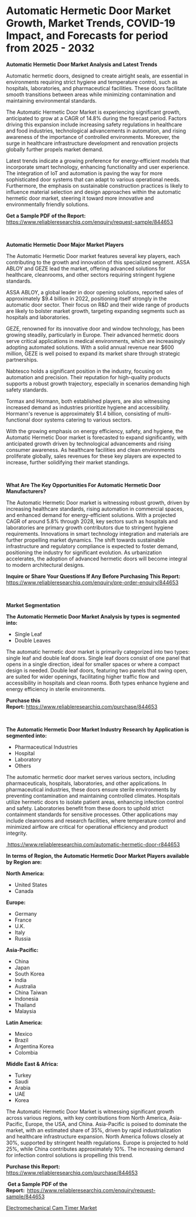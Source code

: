 <p><h1>Automatic Hermetic Door Market Growth, Market Trends, COVID-19 Impact, and Forecasts for period from 2025 - 2032</h1></p><p><strong>Automatic Hermetic Door Market Analysis and Latest Trends</strong></p>
<p><p>Automatic hermetic doors, designed to create airtight seals, are essential in environments requiring strict hygiene and temperature control, such as hospitals, laboratories, and pharmaceutical facilities. These doors facilitate smooth transitions between areas while minimizing contamination and maintaining environmental standards. </p><p>The Automatic Hermetic Door Market is experiencing significant growth, anticipated to grow at a CAGR of 14.8% during the forecast period. Factors driving this expansion include increasing safety regulations in healthcare and food industries, technological advancements in automation, and rising awareness of the importance of controlled environments. Moreover, the surge in healthcare infrastructure development and renovation projects globally further propels market demand. </p><p>Latest trends indicate a growing preference for energy-efficient models that incorporate smart technology, enhancing functionality and user experience. The integration of IoT and automation is paving the way for more sophisticated door systems that can adapt to various operational needs. Furthermore, the emphasis on sustainable construction practices is likely to influence material selection and design approaches within the automatic hermetic door market, steering it toward more innovative and environmentally friendly solutions.</p></p>
<p><strong>Get a Sample PDF of the Report:&nbsp;</strong> <a href="https://www.reliableresearchiq.com/enquiry/request-sample/844653?utm_campaign=2458&utm_medium=2&utm_source=Github&utm_content=ia&utm_term=10042025&utm_id=automatic-hermetic-door">https://www.reliableresearchiq.com/enquiry/request-sample/844653</a></p>
<p>&nbsp;</p>
<p><strong>Automatic Hermetic Door Major Market Players</strong></p>
<p><p>The Automatic Hermetic Door market features several key players, each contributing to the growth and innovation of this specialized segment. ASSA ABLOY and GEZE lead the market, offering advanced solutions for healthcare, cleanrooms, and other sectors requiring stringent hygiene standards. </p><p>ASSA ABLOY, a global leader in door opening solutions, reported sales of approximately $9.4 billion in 2022, positioning itself strongly in the automatic door sector. Their focus on R&D and their wide range of products are likely to bolster market growth, targeting expanding segments such as hospitals and laboratories.</p><p>GEZE, renowned for its innovative door and window technology, has been growing steadily, particularly in Europe. Their advanced hermetic doors serve critical applications in medical environments, which are increasingly adopting automated solutions. With a solid annual revenue near $600 million, GEZE is well poised to expand its market share through strategic partnerships.</p><p>Nabtesco holds a significant position in the industry, focusing on automation and precision. Their reputation for high-quality products supports a robust growth trajectory, especially in scenarios demanding high safety standards. </p><p>Tormax and Hormann, both established players, are also witnessing increased demand as industries prioritize hygiene and accessibility. Hormann's revenue is approximately $1.4 billion, consisting of multi-functional door systems catering to various sectors.</p><p>With the growing emphasis on energy efficiency, safety, and hygiene, the Automatic Hermetic Door market is forecasted to expand significantly, with anticipated growth driven by technological advancements and rising consumer awareness. As healthcare facilities and clean environments proliferate globally, sales revenues for these key players are expected to increase, further solidifying their market standings.</p></p>
<p>&nbsp;</p>
<p><strong>What Are The Key Opportunities For Automatic Hermetic Door Manufacturers?</strong></p>
<p><p>The Automatic Hermetic Door market is witnessing robust growth, driven by increasing healthcare standards, rising automation in commercial spaces, and enhanced demand for energy-efficient solutions. With a projected CAGR of around 5.8% through 2028, key sectors such as hospitals and laboratories are primary growth contributors due to stringent hygiene requirements. Innovations in smart technology integration and materials are further propelling market dynamics. The shift towards sustainable infrastructure and regulatory compliance is expected to foster demand, positioning the industry for significant evolution. As urbanization accelerates, the adoption of advanced hermetic doors will become integral to modern architectural designs.</p></p>
<p><strong>Inquire or Share Your Questions If Any Before Purchasing This Report:</strong> <a href="https://www.reliableresearchiq.com/enquiry/pre-order-enquiry/844653?utm_campaign=2458&utm_medium=2&utm_source=Github&utm_content=ia&utm_term=10042025&utm_id=automatic-hermetic-door">https://www.reliableresearchiq.com/enquiry/pre-order-enquiry/844653</a></p>
<p>&nbsp;</p>
<p><strong>Market Segmentation</strong></p>
<p><strong>The Automatic Hermetic Door Market Analysis by types is segmented into:</strong></p>
<p><ul><li>Single Leaf</li><li>Double Leaves</li></ul></p>
<p><p>The automatic hermetic door market is primarily categorized into two types: single leaf and double leaf doors. Single leaf doors consist of one panel that opens in a single direction, ideal for smaller spaces or where a compact design is needed. Double leaf doors, featuring two panels that swing open, are suited for wider openings, facilitating higher traffic flow and accessibility in hospitals and clean rooms. Both types enhance hygiene and energy efficiency in sterile environments.</p></p>
<p><strong>Purchase this Report:&nbsp;</strong><a href="https://www.reliableresearchiq.com/purchase/844653?utm_campaign=2458&utm_medium=2&utm_source=Github&utm_content=ia&utm_term=10042025&utm_id=automatic-hermetic-door">https://www.reliableresearchiq.com/purchase/844653</a></p>
<p>&nbsp;</p>
<p><strong>The Automatic Hermetic Door Market Industry Research by Application is segmented into:</strong></p>
<p><ul><li>Pharmaceutical Industries</li><li>Hospital</li><li>Laboratory</li><li>Others</li></ul></p>
<p><p>The automatic hermetic door market serves various sectors, including pharmaceuticals, hospitals, laboratories, and other applications. In pharmaceutical industries, these doors ensure sterile environments by preventing contamination and maintaining controlled climates. Hospitals utilize hermetic doors to isolate patient areas, enhancing infection control and safety. Laboratories benefit from these doors to uphold strict containment standards for sensitive processes. Other applications may include cleanrooms and research facilities, where temperature control and minimized airflow are critical for operational efficiency and product integrity.</p></p>
<p><a href="https://www.reliableresearchiq.com/automatic-hermetic-door-r844653?utm_campaign=2458&utm_medium=2&utm_source=Github&utm_content=ia&utm_term=10042025&utm_id=automatic-hermetic-door">&nbsp;https://www.reliableresearchiq.com/automatic-hermetic-door-r844653</a></p>
<p><strong>In terms of Region, the Automatic Hermetic Door Market Players available by Region are:</strong></p>
<p>
    <p> <strong> North America: </strong>
        <ul>
            <li>United States</li>
            <li>Canada</li>
        </ul>
        </p> 
    <p> <strong> Europe: </strong>
        <ul>
            <li>Germany</li>
            <li>France</li>
            <li>U.K.</li>
            <li>Italy</li>
            <li>Russia</li>
        </ul>
        </p> 
    <p> <strong> Asia-Pacific: </strong>
        <ul>
            <li>China</li>
            <li>Japan</li>
            <li>South Korea</li>
            <li>India</li>
            <li>Australia</li>
            <li>China Taiwan</li>
            <li>Indonesia</li>
            <li>Thailand</li>
            <li>Malaysia</li>
        </ul>
        </p> 
    <p> <strong> Latin America: </strong>
        <ul>
            <li>Mexico</li>
            <li>Brazil</li>
            <li>Argentina Korea</li>
            <li>Colombia</li>
        </ul>
        </p> 
    <p> <strong> Middle East & Africa: </strong>
        <ul>
            <li>Turkey</li>
            <li>Saudi</li>
            <li>Arabia</li>
            <li>UAE</li>
            <li>Korea</li>
        </ul>
    </p>
    </p>
<p><p>The Automatic Hermetic Door Market is witnessing significant growth across various regions, with key contributions from North America, Asia-Pacific, Europe, the USA, and China. Asia-Pacific is poised to dominate the market, with an estimated share of 35%, driven by rapid industrialization and healthcare infrastructure expansion. North America follows closely at 30%, supported by stringent health regulations. Europe is projected to hold 25%, while China contributes approximately 10%. The increasing demand for infection control solutions is propelling this trend.</p></p>
<p><strong>Purchase this Report: </strong><a href="https://www.reliableresearchiq.com/purchase/844653?utm_campaign=2458&utm_medium=2&utm_source=Github&utm_content=ia&utm_term=10042025&utm_id=automatic-hermetic-door">https://www.reliableresearchiq.com/purchase/844653</a></p>
<p>&nbsp;<strong>Get a Sample PDF of the Report:&nbsp;&nbsp;</strong><a href="https://www.reliableresearchiq.com/enquiry/request-sample/844653?utm_campaign=2458&utm_medium=2&utm_source=Github&utm_content=ia&utm_term=10042025&utm_id=automatic-hermetic-door">https://www.reliableresearchiq.com/enquiry/request-sample/844653</a></p>
<p><strong></strong></p>
<p><p><a href="https://github.com/Chiragrp22/Market-Research-Report-List-7/blob/main/electromechanical-cam-timer-market.md?utm_campaign=2458&utm_medium=2&utm_source=Github&utm_content=ia&utm_term=10042025&utm_id=automatic-hermetic-door">Electromechanical Cam Timer Market</a></p></p>